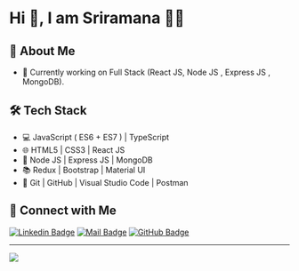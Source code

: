 # Hi 👋, I am Sriramana 🧑‍💻

## 🙂 About Me

-   🌱 Currently working on Full Stack (React JS, Node JS , Express JS , MongoDB).

## 🛠 Tech Stack

-   💻 JavaScript ( ES6 + ES7 ) | TypeScript
-   🌐 HTML5 | CSS3 | React JS
-   🏬 Node JS | Express JS | MongoDB
-   📚 Redux | Bootstrap | Material UI
-   🔧 Git | GitHub | Visual Studio Code | Postman

## 🤝 Connect with Me

[![Linkedin Badge](https://img.shields.io/badge/LinkedIn-0077B5?style=for-the-badge&logo=linkedin&logoColor=white)](https://www.linkedin.com/in/sriramanamaiya/)
[![Mail Badge](https://img.shields.io/badge/Gmail-D14836?style=for-the-badge&logo=gmail&logoColor=white)](mailto:sriramanamaiya99@gmail.com)
[![GitHub Badge](https://img.shields.io/badge/GitHub-100000?style=for-the-badge&logo=github&logoColor=white)](https://github.com/sriramanamaiya)

---

![](https://komarev.com/ghpvc/?username=sriramanamaiya&style=for-the-badge)
